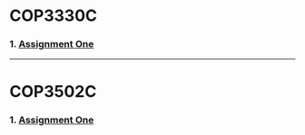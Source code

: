 # COP3330C

### 1. [Assignment One](/src/Unit1_HW1.java)

---

# COP3502C

### 1. [Assignment One](/COP3502/P0/signoftrouble.c)
